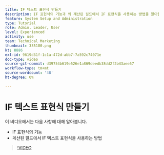 ```yaml
---
title: IF 텍스트 표현식 만들기
description: IF 표현식의 기능과 의 계산된 필드에서 IF 표현식을 사용하는 방법을 알아봅니다. [!DNL Workfront].
feature: System Setup and Administration
type: Tutorial
role: Admin, Leader, User
level: Experienced
activity: use
team: Technical Marketing
thumbnail: 335180.png
kt: 8886
exl-id: 9619d31f-1c1a-472d-abb7-7a592c74071e
doc-type: video
source-git-commit: d39754b619e526e1a869deedb38dd2f2b43aee57
workflow-type: tm+mt
source-wordcount: '48'
ht-degree: 0%

---
```


# IF 텍스트 표현식 만들기

이 비디오에서는 다음 사항에 대해 알아봅니다.

* IF 표현식의 기능
* 계산된 필드에서 IF 텍스트 표현식을 사용하는 방법

>[!VIDEO](https://video.tv.adobe.com/v/335180/?quality=12)
